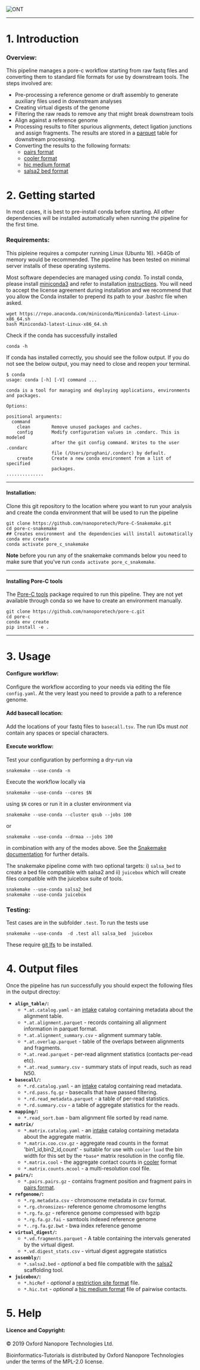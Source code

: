 ![ONT](./Images/ONT_logo.png "Oxford Nanopore Technologies")

**************************

# 1. Introduction 

### Overview:

This pipeline manages a pore-c workflow starting from raw fastq files and converting
them to standard file formats for use by downstream tools. The steps involved are:

* Pre-processing a reference genome or draft assembly to generate auxiliary files used in downstream analyses
* Creating virtual digests of the genome
* Filtering the raw reads to remove any that might break downstream tools
* Align against a reference genome
* Processing results to filter spurious alignments, detect ligation junctions and assign fragments. The results are stored in a [parquet](http://parquet.apache.org/) table for downstream processing.
* Converting the results to the following formats:
  - [pairs format](https://github.com/4dn-dcic/pairix/blob/master/pairs_format_specification.md)
  - [cooler format](https://mirnylab.github.io/cooler/) 
  - [hic medium format](https://github.com/aidenlab/juicer/wiki/Pre#medium-format-most-common)
  - [salsa2 bed format](https://github.com/marbl/SALSA)


# 2. Getting started

In most cases, it is best to pre-install conda before starting. All other dependencies will be installed automatically when running the pipeline for the first time. 

### Requirements:

This pipleine requires a computer running Linux (Ubuntu 16). >64Gb of memory would be recommended. The pipeline has been tested on minimal server installs of these operating systems.

Most software dependecies are managed using *conda*. To install conda, please install [miniconda3](https://conda.io/miniconda.html) and refer to installation [instructions](https://conda.io/projects/conda/en/latest/user-guide/install/index.html).
You will need to accept the license agreement during installation and we recommend that you allow the Conda installer to prepend its path to your .bashrc file when asked.

```
wget https://repo.anaconda.com/miniconda/Miniconda3-latest-Linux-x86_64.sh
bash Miniconda3-latest-Linux-x86_64.sh
```

Check if the conda has successfully installed

```
conda -h
```

If conda has installed correctly, you should see the follow output.
If you do not see the below output, you may need to close and reopen your terminal.

```
$ conda
usage: conda [-h] [-V] command ...

conda is a tool for managing and deploying applications, environments and packages.

Options:

positional arguments:
  command
    clean        Remove unused packages and caches.
    config       Modify configuration values in .condarc. This is modeled
                 after the git config command. Writes to the user .condarc
                 file (/Users/prughani/.condarc) by default.
    create       Create a new conda environment from a list of specified
                 packages.
..............
```

---

#### Installation:

Clone this git repository to the location where you want to run your analysis and create the conda environment that will be used to run the pipeline

```
git clone https://github.com/nanoporetech/Pore-C-Snakemake.git
cd pore-c-snakemake
## Creates environment and the dependencies will install automatically 
conda env create
conda activate pore_c_snakemake
```
**Note** before you run any of the snakemake commands below  you need to make sure that you've run `conda activate pore_c_snakemake`.

--- 

#### Installing Pore-C tools

The [Pore-C tools](https://github.com/nanoporetech/pore-c) package required to run this pipeline. They are not yet available through conda so we have to create an environment manually.

```
git clone https://github.com/nanoporetech/pore-c.git
cd pore-c
conda env create
pip install -e .
```
***********


# 3. Usage

#### Configure workflow:

Configure the workflow according to your needs via editing the file `config.yaml`. At the very least you need to provide a path to a reference genome.

#### Add basecall location:

Add the locations of your fastq files to `basecall.tsv`. The run IDs must *not* contain any spaces or special characters. 

#### Execute workflow:

Test your configuration by performing a dry-run via

    snakemake --use-conda -n

Execute the workflow locally via

    snakemake --use-conda --cores $N

using `$N` cores or run it in a cluster environment via

    snakemake --use-conda --cluster qsub --jobs 100

or

    snakemake --use-conda --drmaa --jobs 100

in combination with any of the modes above.
See the [Snakemake documentation](https://snakemake.readthedocs.io/en/stable/executable.html) for further details.

The snakemake pipeline come with two optional targets: i) `salsa_bed` to create a bed file compatible with salsa2 and ii) `juicebox` which will create files compatible with the juicebox suite of tools. 


```
snakemake --use-conda salsa2_bed
snakemake --use-conda juicebox
```

### Testing:

Test cases are in the subfolder `.test`. To run the tests use

    snakemake --use-conda  -d .test all salsa_bed  juicebox


These require [git lfs](https://github.com/git-lfs/git-lfs/wiki/Installation) to be installed.

# 4. Output files
Once the pipeline has run successfully you should expect the following files in the output directoy:

*  **`align_table/`:**
    *  `*.at.catalog.yaml` - an [intake](https://intake.readthedocs.io/en/latest/) catalog containing metadata about the alignment table.
    *  `*.at.alignment.parquet` - records containing all alignment information in parquet format.
    *  `*.at.alignment_summary.csv` - alignment summary table.
    *  `*.at.overlap.parquet` - table of the overlaps between alignments and fragments.
    *  `*.at.read.parquet` - per-read alignment statistics (contacts per-read etc).
    *  `*.at.read_summary.csv` - summary stats of input reads, such as read N50.
*   **`basecall/`:** 
    *   `*.rd.catalog.yaml` - an [intake](https://intake.readthedocs.io/en/latest/) catalog containing read metadata.
    *   `*.rd.pass.fq.gz` - basecalls that have passed filtering.
    *   `*.rd.read_metadata.parquet` - a table of per-read statistics. 
    *   `*.rd.summary.csv` - a table of aggregate statistics for the reads.
*   **`mapping/`:**
    *   `*.read_sort.bam` - bam alignment file sorted by read name.
*   **`matrix/`**
    *   `*.matrix.catalog.yaml` - an [intake](https://intake.readthedocs.io/en/latest/) catalog containing metadata about the aggregate matrix.
    *   `*.matrix.coo.csv.gz` - aggregate read counts in the format 'bin1_id,bin2_id,count' - suitable for use with `cooler load` the bin width for this set by the `*base*` matrix resolution in the config file.
    *   `*.matrix.cool` - the aggregate contact counts in [cooler](https://mirnylab.github.io/cooler/) format
    *   `*.matrix.counts.mcool` - a multi-resolution cool file.
*   **`pairs/`:**
    *   `*.pairs.pairs.gz` - contains fragment position and fragment pairs in [pairs format](https://github.com/4dn-dcic/pairix/blob/master/pairs_format_specification.md).
*   **`refgenome/`:**
    *   `*.rg.metadata.csv` - chromosome metadata in csv format.
    *   `*.rg.chromsizes`- reference genome chromosome lengths
    *   `*.rg.fa.gz` - reference genome compressed with bgzip
    *   `*.rg.fa.gz.fai` - samtools indexed reference genome
    *   `*..rg.fa.gz.bwt` - bwa index reference genome
*   **`virtual_digest/`:**
    *   `*.vd.fragments.parquet` - A table containing the intervals generated by the virtual digest.
    *   `*.vd.digest_stats.csv` - virtual digest aggregate statistics
*   **`assembly/`:**
    *   `*.salsa2.bed` - *optional* a bed file compatible with the [salsa2](https://github.com/marbl/SALSA) scaffolding tool.
*   **`juicebox/`:**
    *   `*.hicRef` - *optional* a [restriction site format](https://github.com/aidenlab/juicer/wiki/Pre#restriction-site-file-format) file.
    *   `*.hic.txt` - *optional* a [hic medium format](https://github.com/aidenlab/juicer/wiki/Pre#medium-format-most-common) file of pairwise contacts.

# 5. Help

#### Licence and Copyright:
© 2019 Oxford Nanopore Technologies Ltd.

Bioinformatics-Tutorials is distributed by Oxford Nanopore Technologies under the terms of the MPL-2.0 license.


